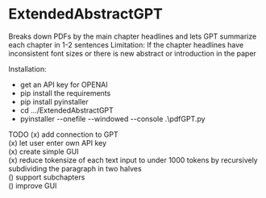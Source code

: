 # ExtendedAbstractGPT
Breaks down PDFs by the main chapter headlines and lets GPT summarize each chapter in 1-2 sentences
Limitation: If the chapter headlines have inconsistent font sizes or there is new abstract or introduction in the paper


Installation:
- get an API key for OPENAI 
- pip install the requirements
- pip install pyinstaller
- cd .../ExtendedAbstractGPT
-  pyinstaller --onefile --windowed --console .\pdfGPT.py

TODO
(x) add connection to GPT <br>
(x) let user enter own API key<br>
(x) create simple GUI<br>
(x) reduce tokensize of each text input to under 1000 tokens by recursively subdividing the paragraph in two halves<br>
() support subchapters<br>
() improve GUI<br>


